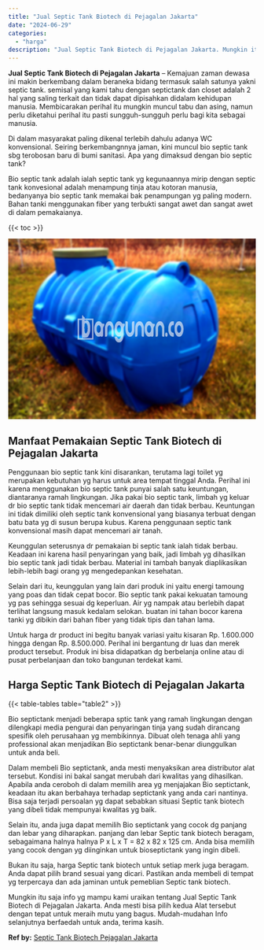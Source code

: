 ```yaml
---
title: "Jual Septic Tank Biotech di Pejagalan Jakarta"
date: "2024-06-29"
categories: 
  - "harga"
description: "Jual Septic Tank Biotech di Pejagalan Jakarta. Mungkin itu saja info yg mampu kami uraikan tentang Jual Septic Tank Biotech di Pejagalan Jakarta. Anda mesti..."
---
```


**Jual Septic Tank Biotech di Pejagalan Jakarta** – Kemajuan zaman dewasa ini makin berkembang dalam beraneka bidang termasuk salah satunya yakni septic tank. semisal yang kami tahu dengan septictank dan closet adalah 2 hal yang saling terkait dan tidak dapat dipisahkan didalam kehidupan manusia. Membicarakan perihal itu mungkin muncul tabu dan asing, namun perlu diketahui perihal itu pasti sungguh-sungguh perlu bagi kita sebagai manusia.

Di dalam masyarakat paling dikenal terlebih dahulu adanya WC konvensional. Seiring berkembangnnya jaman, kini muncul bio septic tank sbg terobosan baru di bumi sanitasi. Apa yang dimaksud dengan bio septic tank?

Bio septic tank adalah ialah septic tank yg kegunaannya mirip dengan septic tank konvesional adalah menampung tinja atau kotoran manusia, bedanyanya bio septic tank memakai bak penampungan yg paling modern. Bahan tanki menggunakan fiber yang terbukti sangat awet dan sangat awet di dalam pemakaianya.

{{< toc >}}

![Jual Septic Tank Biotech di Pejagalan Jakarta](/images/jual-bio-septictank-01.png)

## Manfaat Pemakaian Septic Tank Biotech di Pejagalan Jakarta

Penggunaan bio septic tank kini disarankan, terutama lagi toilet yg merupakan kebutuhan yg harus untuk area tempat tinggal Anda. Perihal ini karena menggunakan bio septic tank punyai salah satu keuntungan, diantaranya ramah lingkungan. Jika pakai bio septic tank, limbah yg keluar dr bio septic tank tidak mencemari air daerah dan tidak berbau. Keuntungan ini tidak dimiliki oleh septic tank konvensional yang biasanya terbuat dengan batu bata yg di susun berupa kubus. Karena penggunaan septic tank konvensional masih dapat mencemari air tanah.

Keunggulan seterusnya dr pemakaian bi septic tank ialah tidak berbau. Keadaan ini karena hasil penyaringan yang baik, jadi limbah yg dihasilkan bio septic tank jadi tidak berbau. Material ini tambah banyak diaplikasikan lebih-lebih bagi orang yg mengedepankan kesehatan.

Selain dari itu, keunggulan yang lain dari produk ini yaitu energi tamoung yang poas dan tidak cepat bocor. Bio septic tank pakai kekuatan tamoung yg pas sehingga sesuai dg keperluan. Air yg nampak atau berlebih dapat terlihat langsung masuk kedalam selokan. buatan ini tahan bocor karena tanki yg dibikin dari bahan fiber yang tidak tipis dan tahan lama.

Untuk harga dr product ini begitu banyak variasi yaitu kisaran Rp. 1.600.000 hingga dengan Rp. 8.500.000. Perihal ini bergantung dr luas dan merek product tersebut. Produk ini bisa didapatkan dg berbelanja online atau di pusat perbelanjaan dan toko bangunan terdekat kami.

## Harga Septic Tank Biotech di Pejagalan Jakarta

{{< table-tables table="table2" >}}

Bio septictank menjadi beberapa sptic tank yang ramah lingkungan dengan dilengkapi media pengurai dan penyaringan tinja yang sudah dirancang spesifik oleh perusahaan yg membikinnya. Dibuat oleh tenaga ahli yang professional akan menjadikan Bio septictank benar-benar diunggulkan untuk anda beli.

Dalam membeli Bio septictank, anda mesti menyaksikan area distributor alat tersebut. Kondisi ini bakal sangat merubah dari kwalitas yang dihasilkan. Apabila anda ceroboh di dalam memilih area yg menjajakan Bio septictank, keadaan itu akan berbahaya terhadap septictank yang anda cari nantinya. Bisa saja terjadi persoalan yg dapat sebabkan situasi Septic tank biotech yang dibeli tidak mempunyai kwalitas yg baik.

Selain itu, anda juga dapat memilih Bio septictank yang cocok dg panjang dan lebar yang diharapkan. panjang dan lebar Septic tank biotech beragam, sebagaimana halnya halnya P x L x T = 82 x 82 x 125 cm. Anda bisa memilih yang cocok dengan yg diinginkan untuk bioseptictank yang ingin dibeli.

Bukan itu saja, harga Septic tank biotech untuk setiap merk juga beragam. Anda dapat pilih brand sesuai yang dicari. Pastikan anda membeli di tempat yg terpercaya dan ada jaminan untuk pemeblian Septic tank biotech.

Mungkin itu saja info yg mampu kami uraikan tentang Jual Septic Tank Biotech di Pejagalan Jakarta. Anda mesti bisa pilih kedua Alat tersebut dengan tepat untuk meraih mutu yang bagus. Mudah-mudahan Info selanjutnya berfaedah untuk anda, terima kasih.

**Ref by:** [Septic Tank Biotech Pejagalan Jakarta](https://id.wikipedia.org/wiki/Septic)
